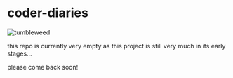 # coder-diaries

![tumbleweed](https://i.ytimg.com/vi/dATZsuPdOnM/hq720.jpg?sqp=-oaymwEhCK4FEIIDSFryq4qpAxMIARUAAAAAGAElAADIQj0AgKJD&rs=AOn4CLBEaE_0e0wTO8vFs_jy9Lly-kU11Q)


this repo is currently very empty as this project is still very much in its early stages... 

please come back soon! 

